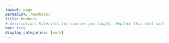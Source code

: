 ```yaml
---
layout: page
permalink: /members/
title: Members
# description: Materials for courses you taught. Replace this text with your description.
nav: true
display_categories: [work]
---
```



